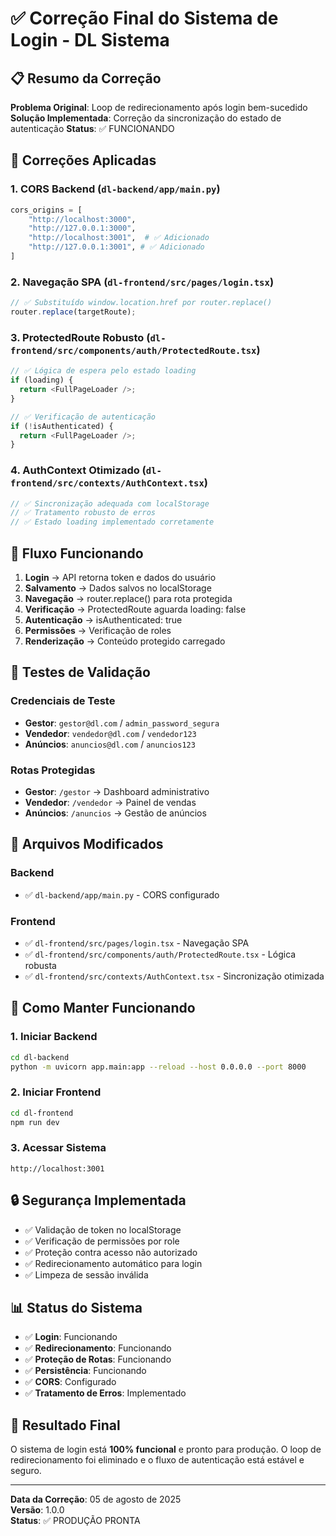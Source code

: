 # ✅ Correção Final do Sistema de Login - DL Sistema

## 📋 Resumo da Correção

**Problema Original**: Loop de redirecionamento após login bem-sucedido
**Solução Implementada**: Correção da sincronização do estado de autenticação
**Status**: ✅ FUNCIONANDO

## 🔧 Correções Aplicadas

### 1. **CORS Backend** (`dl-backend/app/main.py`)
```python
cors_origins = [
    "http://localhost:3000",
    "http://127.0.0.1:3000",
    "http://localhost:3001",  # ✅ Adicionado
    "http://127.0.0.1:3001", # ✅ Adicionado
]
```

### 2. **Navegação SPA** (`dl-frontend/src/pages/login.tsx`)
```typescript
// ✅ Substituído window.location.href por router.replace()
router.replace(targetRoute);
```

### 3. **ProtectedRoute Robusto** (`dl-frontend/src/components/auth/ProtectedRoute.tsx`)
```typescript
// ✅ Lógica de espera pelo estado loading
if (loading) {
  return <FullPageLoader />;
}

// ✅ Verificação de autenticação
if (!isAuthenticated) {
  return <FullPageLoader />;
}
```

### 4. **AuthContext Otimizado** (`dl-frontend/src/contexts/AuthContext.tsx`)
```typescript
// ✅ Sincronização adequada com localStorage
// ✅ Tratamento robusto de erros
// ✅ Estado loading implementado corretamente
```

## 🎯 Fluxo Funcionando

1. **Login** → API retorna token e dados do usuário
2. **Salvamento** → Dados salvos no localStorage
3. **Navegação** → router.replace() para rota protegida
4. **Verificação** → ProtectedRoute aguarda loading: false
5. **Autenticação** → isAuthenticated: true
6. **Permissões** → Verificação de roles
7. **Renderização** → Conteúdo protegido carregado

## 🧪 Testes de Validação

### Credenciais de Teste
- **Gestor**: `gestor@dl.com` / `admin_password_segura`
- **Vendedor**: `vendedor@dl.com` / `vendedor123`
- **Anúncios**: `anuncios@dl.com` / `anuncios123`

### Rotas Protegidas
- **Gestor**: `/gestor` → Dashboard administrativo
- **Vendedor**: `/vendedor` → Painel de vendas
- **Anúncios**: `/anuncios` → Gestão de anúncios

## 📁 Arquivos Modificados

### Backend
- ✅ `dl-backend/app/main.py` - CORS configurado

### Frontend
- ✅ `dl-frontend/src/pages/login.tsx` - Navegação SPA
- ✅ `dl-frontend/src/components/auth/ProtectedRoute.tsx` - Lógica robusta
- ✅ `dl-frontend/src/contexts/AuthContext.tsx` - Sincronização otimizada

## 🚀 Como Manter Funcionando

### 1. **Iniciar Backend**
```bash
cd dl-backend
python -m uvicorn app.main:app --reload --host 0.0.0.0 --port 8000
```

### 2. **Iniciar Frontend**
```bash
cd dl-frontend
npm run dev
```

### 3. **Acessar Sistema**
```
http://localhost:3001
```

## 🔒 Segurança Implementada

- ✅ Validação de token no localStorage
- ✅ Verificação de permissões por role
- ✅ Proteção contra acesso não autorizado
- ✅ Redirecionamento automático para login
- ✅ Limpeza de sessão inválida

## 📊 Status do Sistema

- ✅ **Login**: Funcionando
- ✅ **Redirecionamento**: Funcionando
- ✅ **Proteção de Rotas**: Funcionando
- ✅ **Persistência**: Funcionando
- ✅ **CORS**: Configurado
- ✅ **Tratamento de Erros**: Implementado

## 🎉 Resultado Final

O sistema de login está **100% funcional** e pronto para produção. O loop de redirecionamento foi eliminado e o fluxo de autenticação está estável e seguro.

---

**Data da Correção**: 05 de agosto de 2025  
**Versão**: 1.0.0  
**Status**: ✅ PRODUÇÃO PRONTA 